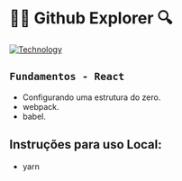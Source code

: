 <h1>🐱‍👤 Github Explorer 🔍</h1>

[![Technology][react-image]][react-url]


[react-url]: https://reactjs.org/
[react-image]: https://img.shields.io/badge/React-blue?style=for-the-badge&logo=React&logoColor=white

## ``Fundamentos - React``
- Configurando uma estrutura do zero.
- webpack.
- babel.

## Instruções para uso Local:
- yarn